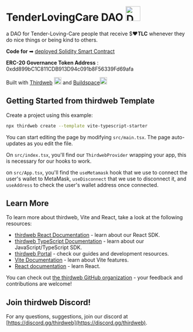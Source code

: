 # TenderLovingCare DAO <img src="https://chuongtang.github.io/sourceStore/logos/TlcDAO.png" alt="DAO logo" title="tlcDAO logo" height="40" />
a DAO for Tender-Loving-Care people that receive $❤**TLC** whenever they do nice things or being kind to others.

**Code for** ➡ [deployed Solidity Smart Contract](https://rinkeby.etherscan.io/address/0x893D52CBE48E6A4a4BB4157b64648364e38A7d96#code.com)

**ERC-20 Governance Token Address** : 0xdd899bC1C811CDB913D94c091b8F56339Fd69afa

Built with [Thirdweb](https://portal.thirdweb.com/typescript/sdk.thirdwebsdk) <img width="20"  src="https://chuongtang.github.io/sourceStore/logos/Thirdweb.jpg" alt="Thirdweb logo" loading="lazy"/> and  [Buildspace](https://buildspace.so/p/build-dao-with-javascript)<img width="20" src="https://chuongtang.github.io/sourceStore/smallLogos/BuildSpace.jpg" alt="Buildspace logo" loading="lazy" />

## Getting Started from thirdweb Template

Create a project using this example:

```bash
npx thirdweb create --template vite-typescript-starter
```

You can start editing the page by modifying `src/main.tsx`. The page auto-updates as you edit the file.

On `src/index.tsx`, you'll find our `ThirdwebProvider` wrapping your app, this is necessary for our hooks to work.

on `src/App.tsx`, you'll find the `useMetamask` hook that we use to connect the user's wallet to MetaMask, `useDisconnect` that we use to disconnect it, and `useAddress` to check the user's wallet address once connected. 

## Learn More

To learn more about thirdweb, Vite and React, take a look at the following resources:

- [thirdweb React Documentation](https://docs.thirdweb.com/react) - learn about our React SDK.
- [thirdweb TypeScript Documentation](https://docs.thirdweb.com/react) - learn about our JavaScript/TypeScript SDK.
- [thirdweb Portal](https://docs.thirdweb.com/react) - check our guides and development resources.
- [Vite Documentation](https://vitejs.dev/guide/) - learn about Vite features.
- [React documentation](https://reactjs.org/) - learn React.

You can check out [the thirdweb GitHub organization](https://github.com/thirdweb-dev) - your feedback and contributions are welcome!

## Join thirdweb Discord!

For any questions, suggestions, join our discord at [https://discord.gg/thirdweb](https://discord.gg/thirdweb).
